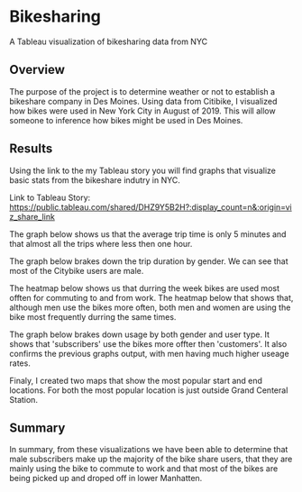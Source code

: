 # Bikesharing
A Tableau visualization of bikesharing data from NYC

## Overview
  
  The purpose of the project is to determine weather or not to establish a bikeshare company in Des Moines.  Using data from Citibike, I visualized how bikes were used in New York City in August of 2019.  This will allow someone to inference how bikes might be used in Des Moines.  

## Results

Using the link to the my Tableau story you will find graphs that visualize basic stats from the bikeshare indutry in NYC.

Link to Tableau Story:  https://public.tableau.com/shared/DHZ9Y5B2H?:display_count=n&:origin=viz_share_link  

The graph below shows us that the average trip time is only 5 minutes and that almost all the trips where less then one hour.

The graph below brakes down the trip duration by gender.  We can see that most of the Citybike users are male.

The heatmap below shows us that durring the week bikes are used most offten for commuting to and from work.  The heatmap below that shows that, although men use the bikes more often, both men and women are using the bike most frequently durring the same times.

The graph below brakes down usage by both gender and user type.  It shows that 'subscribers' use the bikes more offter then 'customers'.  It also confirms the previous graphs output, with men having much higher useage rates.

Finaly, I created two maps that show the most popular start and end locations.  For both the most popular location is just outside Grand Centeral Station.


## Summary

In summary, from these visualizations we have been able to determine that male subscribers make up the majority of the bike share users, that they are mainly using the bike to commute to work and that most of the bikes are being picked up and droped off in lower Manhatten.
